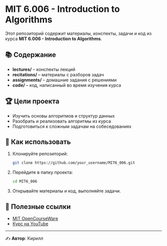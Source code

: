# MIT 6.006 - Introduction to Algorithms

Этот репозиторий содержит материалы, конспекты, задачи и код из курса **MIT 6.006 - Introduction to Algorithms**.

## 📚 Содержание
- **lectures/** – конспекты лекций
- **recitations/** – материалы с разборов задач
- **assignments/** – домашние задания с решениями
- **code/** – код, написанный во время изучения курса

## 🏆 Цели проекта
- Изучить основы алгоритмов и структур данных
- Разобрать и реализовать алгоритмы из курса
- Подготовиться к сложным задачам на собеседованиях

## 🚀 Как использовать
1. Клонируйте репозиторий:
   ```sh
   git clone https://github.com/your_username/MIT6_006.git
   ```
2. Перейдите в папку проекта:
   ```sh
   cd MIT6_006
   ```
3. Открывайте материалы и код, выполняйте задачи.

## 📌 Полезные ссылки
- [MIT OpenCourseWare](https://ocw.mit.edu/courses/electrical-engineering-and-computer-science/6-006-introduction-to-algorithms-fall-2011/)
- [Курс на YouTube](https://www.youtube.com/playlist?list=PLUl4u3cNGP63EdVPNLG3ToM6LaEUuStEY)

---
✍ **Автор**: Кирилл
